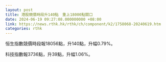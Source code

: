 ```yaml
---
layout: post
title: 港股競價時段升140點　重上18000點關口
date: 2024-06-19 09:27:08.000000000 +08:00
link: https://news.rthk.hk/rthk/ch/component/k2/1758068-20240619.htm
categories: rthk
---
```


恒生指數競價時段報18056點，升140點，升幅0.79%。

科技指數報3736點，升39點，升幅1.06%。
